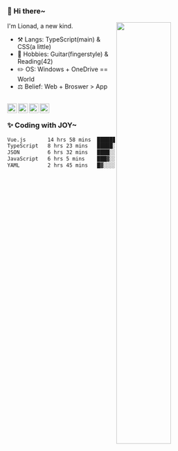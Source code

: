 ### 👋 Hi there~

[<img align="right" width="50%" src="https://github-readme-stats.vercel.app/api?username=Lionad-Morotar&show_icons=true">](https://metrics.lecoq.io/Lionad-Morotar?template=classic)

I'm Lionad, a new kind.

- ⚒️ Langs: TypeScript(main) & CSS(a little)
- 🎨 Hobbies: Guitar(fingerstyle) & Reading(42)
- ✏️ OS: Windows + OneDrive == World
- ⚖️ Belief: Web + Broswer > App

<br />

<a href="https://www.lionad.art">
  <img align="left" alt="lionad-art" width="22px" src="https://cdn.jsdelivr.net/npm/simple-icons@3.1.0/icons/wordpress.svg" />
</a>
<a href="#1806234223">
  <img align="left" alt="1806234223" width="22px" src="https://cdn.jsdelivr.net/npm/simple-icons@3.1.0/icons/tencentqq.svg" />
</a>
<a href="https://www.zhihu.com/people/Lionad">
  <img align="left" alt="132yse" width="22px" src="https://cdn.jsdelivr.net/npm/simple-icons@3.1.0/icons/zhihu.svg" />
</a>
<a href="https://github.com/Lionad-Morotar">
  <img align="left" alt="yisar" width="22px" src="https://cdn.jsdelivr.net/npm/simple-icons@3.1.0/icons/github.svg" />
</a>

<br />

### ✨ Coding with JOY~

<!--START_SECTION:waka-->

```txt
Vue.js       14 hrs 58 mins  ████████▓░░░░░░░░░░░░░░░░   35.14 %
TypeScript   8 hrs 23 mins   █████░░░░░░░░░░░░░░░░░░░░   19.72 %
JSON         6 hrs 32 mins   ████░░░░░░░░░░░░░░░░░░░░░   15.35 %
JavaScript   6 hrs 5 mins    ███▓░░░░░░░░░░░░░░░░░░░░░   14.30 %
YAML         2 hrs 45 mins   █▓░░░░░░░░░░░░░░░░░░░░░░░   06.48 %
```

<!--END_SECTION:waka-->

